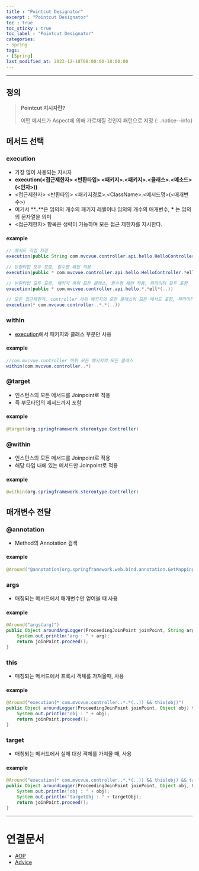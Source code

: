 ```yaml
---
title : "Pointcut Designator"
excerpt : "Pointcut Designator"
toc : true
toc_sticky : true
toc_label : "Pointcut Designator"
categories:
- Spring
tags:
- [Spring]
last_modified_at: 2023-12-18T08:00:00-10:00:00
---
```

  
---
  
## 정의
> **Pointcut 지시자란?**  
>
> 어떤 메서드가 Aspect에 의해 가로채질 것인지 패턴으로 지정 
{: .notice--info}  
  
## 메서드 선택
  
### execution
- 가장 많이 사용되는 지시자
- **execution(<접근제한자> <반환타입> <패키지>.<패키지>.<클래스>.<메소드>(<인자>))**
- <접근제한자> <반환타입> <패키지경로>.\<ClassName>.<메서드명>(<매개변수>)
- 여기서 **..**은 임의의 개수의 패키지 레벨이나 임의의 개수의 매개변수, **\*** 는 임의의 문자열을 의미
- <접근제한자> 항목은 생략이 가능하며 모든 접근 제한자를 지시한다.
  
#### example
  
```java
// 메서드 직접 지정
execution(public String com.mvcvue.controller.api.hello.HelloController.hello())

// 반환타입 모두 포함, 함수명 패턴 적용
execution(public * com.mvcvue.controller.api.hello.HelloController.*ell*())

// 반환타입 모두 포함, 패키지 하위 모든 클래스, 함수명 패턴 적용, 파라미터 모두 포함
execution(public * com.mvcvue.controller.api.hello.*.*ell*(..))

// 모든 접근제한자, controller 하위 패키지의 모든 클래스의 모든 메서드 포함, 파라미터 모두 포함
execution(* com.mvcvue.controller..*.*(..))
```
  
### within
- [execution](#execution)에서 패키지와 클래스 부분만 사용
  
#### example
  
```java
//com.mvcvue.controller 하위 모든 패키지의 모든 클래스
within(com.mvcvue.controller..*)
```
  
### @target
- 인스턴스의 모든 메서드를 Joinpoint로 적용
- 즉 부모타입의 메서드까지 포함
  
#### example
  
```java
@target(org.springframework.stereotype.Controller)
```
  
### @within
- 인스턴스의 모든 메서드를 Joinpoint로 적용
- 해당 타입 내에 있는 메서드만 Joinpoint로 적용
  
#### example
  
```java
@within(org.springframework.stereotype.Controller)
```
  
## 매개변수 전달
  
### @annotation
- Method의 Annotation 검색
  
#### example
  
```java
@Around("@annotation(org.springframework.web.bind.annotation.GetMapping)")
```
  
### args
- 매칭되는 메서드에서 매개변수만 얻어올 때 사용
  
#### example
  
```java
@Around("args(arg)")  
public Object aroundArgLogger(ProceedingJoinPoint joinPoint, String arg) throws Throwable{  
    System.out.println("arg : " + arg);  
    return joinPoint.proceed();  
}
```
  
### this
- 매칭되는 메서드에서 프록시 객체를 가져올때, 사용
  
#### example
  
```java
@Around("execution(* com.mvcvue.controller..*.*(..)) && this(obj)")  
public Object aroundLogger(ProceedingJoinPoint joinPoint, Object obj) throws Throwable{  
    System.out.println("obj : " + obj);  
    return joinPoint.proceed();  
}
```
  
### target
- 매칭되는 메서드에서 실제 대상 객체를 가져올 때, 사용
  
#### example
  
```java
@Around("execution(* com.mvcvue.controller..*.*(..)) && this(obj) && target(targetObj)")  
public Object aroundLogger(ProceedingJoinPoint joinPoint, Object obj, Object targetObj) throws Throwable{  
    System.out.println("obj : " + obj);  
    System.out.println("targetObj : " + targetObj);  
    return joinPoint.proceed();  
}
```

---
  
# 연결문서
- [AOP](../../spring/spring-AOP)
- [Advice](../../spring/spring-Advice)